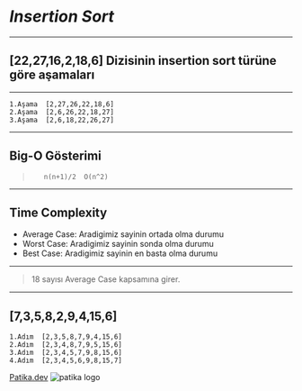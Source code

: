 #                   ***Insertion Sort***
---
##           **[22,27,16,2,18,6]** Dizisinin insertion sort türüne göre aşamaları 
---
```
1.Aşama  [2,27,26,22,18,6] 
2.Aşama  [2,6,26,22,18,27]
3.Aşama  [2,6,18,22,26,27]
```
---
## Big-O Gösterimi
  >`    n(n+1)/2  O(n^2) `
  ---

## Time Complexity

* Average Case: Aradigimiz sayinin ortada olma durumu
* Worst Case:   Aradigimiz sayinin sonda olma durumu
* Best Case:    Aradigimiz sayinin en basta olma durumu

---

> 18 sayısı Average Case kapsamına girer.
---
## [7,3,5,8,2,9,4,15,6]
```
1.Adım  [2,3,5,8,7,9,4,15,6] 
2.Adım  [2,3,4,8,7,9,5,15,6]
3.Adım  [2,3,4,5,7,9,8,15,6]
4.Adım  [2,3,4,5,6,9,8,15,7]
```

[Patika.dev](https://www.patika.dev/tr)
![patika logo](https://global-uploads.webflow.com/6097e0eca1e87557da031fef/609859a191abe5d64b17fed3_Patika%20logo.png)